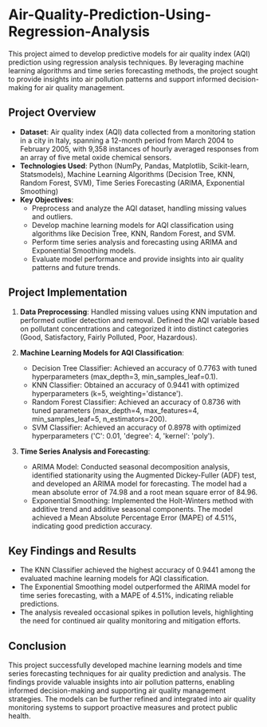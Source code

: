 # Air-Quality-Prediction-Using-Regression-Analysis
This project aimed to develop predictive models for air quality index (AQI) prediction using regression analysis techniques. By leveraging machine learning algorithms and time series forecasting methods, the project sought to provide insights into air pollution patterns and support informed decision-making for air quality management.

## Project Overview

- **Dataset**: Air quality index (AQI) data collected from a monitoring station in a city in Italy, spanning a 12-month period from March 2004 to February 2005, with 9,358 instances of hourly averaged responses from an array of five metal oxide chemical sensors.
- **Technologies Used**: Python (NumPy, Pandas, Matplotlib, Scikit-learn, Statsmodels), Machine Learning Algorithms (Decision Tree, KNN, Random Forest, SVM), Time Series Forecasting (ARIMA, Exponential Smoothing)
- **Key Objectives**:
  - Preprocess and analyze the AQI dataset, handling missing values and outliers.
  - Develop machine learning models for AQI classification using algorithms like Decision Tree, KNN, Random Forest, and SVM.
  - Perform time series analysis and forecasting using ARIMA and Exponential Smoothing models.
  - Evaluate model performance and provide insights into air quality patterns and future trends.

## Project Implementation

1. **Data Preprocessing**: Handled missing values using KNN imputation and performed outlier detection and removal. Defined the AQI variable based on pollutant concentrations and categorized it into distinct categories (Good, Satisfactory, Fairly Polluted, Poor, Hazardous).

2. **Machine Learning Models for AQI Classification**:
   - Decision Tree Classifier: Achieved an accuracy of 0.7763 with tuned hyperparameters (max_depth=3, min_samples_leaf=0.1).
   - KNN Classifier: Obtained an accuracy of 0.9441 with optimized hyperparameters (k=5, weighting='distance').
   - Random Forest Classifier: Achieved an accuracy of 0.8736 with tuned parameters (max_depth=4, max_features=4, min_samples_leaf=5, n_estimators=200).
   - SVM Classifier: Achieved an accuracy of 0.8978 with optimized hyperparameters ('C': 0.01, 'degree': 4, 'kernel': 'poly').

3. **Time Series Analysis and Forecasting**:
   - ARIMA Model: Conducted seasonal decomposition analysis, identified stationarity using the Augmented Dickey-Fuller (ADF) test, and developed an ARIMA model for forecasting. The model had a mean absolute error of 74.98 and a root mean square error of 84.96.
   - Exponential Smoothing: Implemented the Holt-Winters method with additive trend and additive seasonal components. The model achieved a Mean Absolute Percentage Error (MAPE) of 4.51%, indicating good prediction accuracy.

## Key Findings and Results

- The KNN Classifier achieved the highest accuracy of 0.9441 among the evaluated machine learning models for AQI classification.
- The Exponential Smoothing model outperformed the ARIMA model for time series forecasting, with a MAPE of 4.51%, indicating reliable predictions.
- The analysis revealed occasional spikes in pollution levels, highlighting the need for continued air quality monitoring and mitigation efforts.


## Conclusion

This project successfully developed machine learning models and time series forecasting techniques for air quality prediction and analysis. The findings provide valuable insights into air pollution patterns, enabling informed decision-making and supporting air quality management strategies. The models can be further refined and integrated into air quality monitoring systems to support proactive measures and protect public health.
